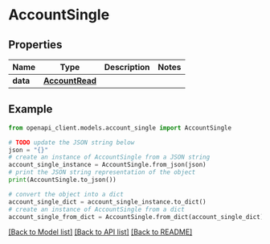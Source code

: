 # AccountSingle


## Properties

Name | Type | Description | Notes
------------ | ------------- | ------------- | -------------
**data** | [**AccountRead**](AccountRead.md) |  | 

## Example

```python
from openapi_client.models.account_single import AccountSingle

# TODO update the JSON string below
json = "{}"
# create an instance of AccountSingle from a JSON string
account_single_instance = AccountSingle.from_json(json)
# print the JSON string representation of the object
print(AccountSingle.to_json())

# convert the object into a dict
account_single_dict = account_single_instance.to_dict()
# create an instance of AccountSingle from a dict
account_single_from_dict = AccountSingle.from_dict(account_single_dict)
```
[[Back to Model list]](../README.md#documentation-for-models) [[Back to API list]](../README.md#documentation-for-api-endpoints) [[Back to README]](../README.md)


